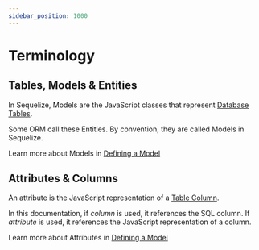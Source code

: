 ```yaml
---
sidebar_position: 1000
---
```


# Terminology

## Tables, Models & Entities

In Sequelize, Models are the JavaScript classes that represent [Database Tables](https://en.wikipedia.org/wiki/Table_(database)).

Some ORM call these Entities. By convention, they are called Models in Sequelize.

Learn more about Models in [Defining a Model](./models/defining-a-model.mdx)

## Attributes & Columns

An attribute is the JavaScript representation of a [Table Column](https://en.wikipedia.org/wiki/Column_(database)).

In this documentation, if *column* is used, it references the SQL column. If *attribute* is used, it references the JavaScript representation of a column.

Learn more about Attributes in [Defining a Model](./models/defining-a-model.mdx)
